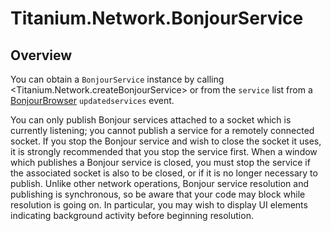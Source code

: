 # Titanium.Network.BonjourService

<TypeHeader/>

## Overview

You can obtain a `BonjourService` instance by calling <Titanium.Network.createBonjourService>
or from the `service` list from a [BonjourBrowser](Titanium.Network.BonjourBrowser)
`updatedservices` event.

You can only publish Bonjour services attached to a socket which is currently listening;
you cannot publish a service for a remotely connected socket.  If you stop the Bonjour
service and wish to close the socket it uses, it is strongly recommended that you stop
the service first.  When a window which publishes a Bonjour service is closed, you must
stop the service if the associated socket is also to be closed, or if it is no longer
necessary to publish.  Unlike other network operations, Bonjour service resolution and
publishing is synchronous, so be aware that your code may block while resolution is going
on.  In particular, you may wish to display UI elements indicating background activity
before beginning resolution.

<ApiDocs/>
